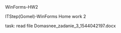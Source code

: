 WinForms-HW2

ITStep(Gomel)-WinForms Home work 2

task: read file Domasnee_zadanie_3_1544042197.docx
